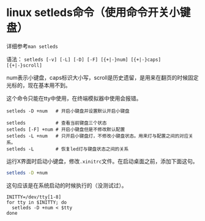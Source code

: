 # linux setleds命令（使用命令开关小键盘）

详细参考`man setleds`

语法：
`setleds [-v] [-L] [-D] [-F] [{+|-}num] [{+|-}caps] [{+|-}scroll]`

num表示小键盘，caps标识大小写，scroll是历史遗留，是用来在翻页的时候固定光标的，现在基本用不到。

这个命令只能在tty中使用，在终端模拟器中使用会报错。

```
setleds -D +num   # 开启小键盘并设置默认开启小键盘

setleds           # 查看当前键盘三个状态
setleds [-F] +num # 开启小键盘但是不修改默认配置
setleds -L +num   # 只开启小键盘灯，不修改小键盘状态。用来灯与配置之间的对应关系。
setleds -L        # 恢复led灯与键盘状态之间的关系
```

运行X界面时启动小键盘，修改`.xinitrc`文件。在启动桌面之前，添加下面这句。

```bash
setleds -D +num
```

这句应该是在系统启动的时候执行的（没测试过）。
```
INITTY=/dev/tty[1-8]
for tty in $INITTY; do
  setleds -D +num < $tty
done
```
